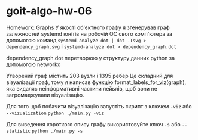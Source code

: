 # goit-algo-hw-06
Homework: Graphs
У якості об'єктного графу я згенерував граф залежностей systemd юнітів на робочій ОС свого комп'ютера за допомогою команд `systemd-analyze dot | dot -Tsvg > dependency_graph.svg` і `systemd-analyze dot > dependency_graph.dot`

dependency_graph.dot перетворюю у структуру данних python за допомогою networkx 

Утворений граф містить 203 вузли і 1395 ребер
Це складний для візуалізації граф, тому я написав функцію format_labels_for_viz(graph), яка видаляє неінформативні частини лейьлів, щоб вони не загромаджували візуалізацію.

Для того щоб побачити візуалізацію запустіть скрипт з ключем `-viz` або `--vizualization`
`python ./main.py -viz`

Для виведення короткого опису графу використовуйте ключ `-s` або `--statistic`
`python ./main.py -s`